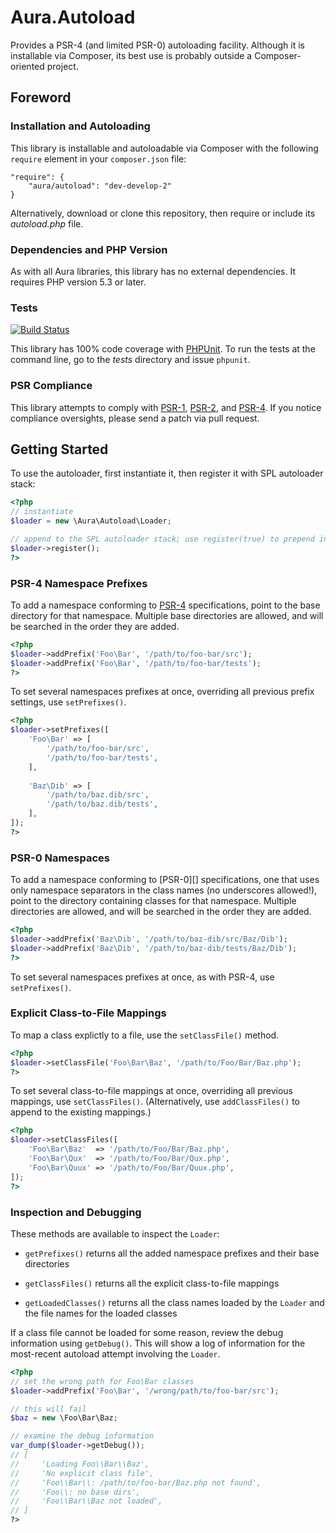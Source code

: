 # Aura.Autoload

Provides a PSR-4 (and limited PSR-0) autoloading facility. Although it is
installable via Composer, its best use is probably outside a Composer-oriented
project.

## Foreword

### Installation and Autoloading

This library is installable and autoloadable via Composer with the following
`require` element in your `composer.json` file:

    "require": {
        "aura/autoload": "dev-develop-2"
    }
    
Alternatively, download or clone this repository, then require or include its
_autoload.php_ file.

### Dependencies and PHP Version

As with all Aura libraries, this library has no external dependencies. It
requires PHP version 5.3 or later.

### Tests

[![Build Status](https://travis-ci.org/auraphp/Aura.Autoload.png?branch=develop-2)](https://travis-ci.org/auraphp/Aura.Autoload)

This library has 100% code coverage with [PHPUnit][]. To run the tests at the
command line, go to the _tests_ directory and issue `phpunit`.

[PHPUnit]: http://phpunit.de/manual/

### PSR Compliance

This library attempts to comply with [PSR-1][], [PSR-2][], and [PSR-4][]. If
you notice compliance oversights, please send a patch via pull request.

[PSR-1]: https://github.com/php-fig/fig-standards/blob/master/accepted/PSR-1-basic-coding-standard.md
[PSR-2]: https://github.com/php-fig/fig-standards/blob/master/accepted/PSR-2-coding-style-guide.md
[PSR-4]: https://github.com/php-fig/fig-standards/blob/master/accepted/PSR-4-autoloader.md


## Getting Started

To use the autoloader, first instantiate it, then register it with SPL
autoloader stack:

```php
<?php
// instantiate
$loader = new \Aura\Autoload\Loader;

// append to the SPL autoloader stack; use register(true) to prepend instead
$loader->register();
?>
```

### PSR-4 Namespace Prefixes

To add a namespace conforming to [PSR-4][] specifications, point to the base
directory for that namespace. Multiple base directories are allowed, and will
be searched in the order they are added.

```php
<?php
$loader->addPrefix('Foo\Bar', '/path/to/foo-bar/src');
$loader->addPrefix('Foo\Bar', '/path/to/foo-bar/tests');
?>
```

To set several namespaces prefixes at once, overriding all previous prefix
settings, use `setPrefixes()`.

```php
<?php
$loader->setPrefixes([
    'Foo\Bar' => [
        '/path/to/foo-bar/src',
        '/path/to/foo-bar/tests',
    ],
    
    'Baz\Dib' => [
        '/path/to/baz.dib/src',
        '/path/to/baz.dib/tests',
    ],
]);
?>
```

### PSR-0 Namespaces

To add a namespace conforming to [PSR-0][] specifications, one that uses only
namespace separators in the class names (no underscores allowed!), point to
the directory containing classes for that namespace. Multiple directories are
allowed, and will be searched in the order they are added.

```php
<?php
$loader->addPrefix('Baz\Dib', '/path/to/baz-dib/src/Baz/Dib');
$loader->addPrefix('Baz\Dib', '/path/to/baz-dib/tests/Baz/Dib');
?>
```

To set several namespaces prefixes at once, as with PSR-4, use `setPrefixes()`.

### Explicit Class-to-File Mappings

To map a class explictly to a file, use the `setClassFile()` method.

```php
<?php
$loader->setClassFile('Foo\Bar\Baz', '/path/to/Foo/Bar/Baz.php');
?>
```

To set several class-to-file mappings at once, overriding all previous
mappings, use `setClassFiles()`. (Alternatively, use `addClassFiles()` to
append to the existing mappings.)

```php
<?php
$loader->setClassFiles([
    'Foo\Bar\Baz'  => '/path/to/Foo/Bar/Baz.php',
    'Foo\Bar\Qux'  => '/path/to/Foo/Bar/Qux.php',
    'Foo\Bar\Quux' => '/path/to/Foo/Bar/Quux.php',
]);
?>
```

### Inspection and Debugging

These methods are available to inspect the `Loader`:

- `getPrefixes()` returns all the added namespace prefixes and their base
  directories
  
- `getClassFiles()` returns all the explicit class-to-file mappings

- `getLoadedClasses()` returns all the class names loaded by the `Loader` and
  the file names for the loaded classes

If a class file cannot be loaded for some reason, review the debug information
using `getDebug()`. This will show a log of information for the most-recent
autoload attempt involving the `Loader`.

```php
<?php
// set the wrong path for Foo\Bar classes
$loader->addPrefix('Foo\Bar', '/wrong/path/to/foo-bar/src');

// this will fail
$baz = new \Foo\Bar\Baz;

// examine the debug information
var_dump($loader->getDebug());
// [
//     'Loading Foo\\Bar\\Baz',
//     'No explicit class file',
//     'Foo\\Bar\\: /path/to/foo-bar/Baz.php not found',
//     'Foo\\: no base dirs',
//     'Foo\\Bar\\Baz not loaded',
// ]
?>
```
